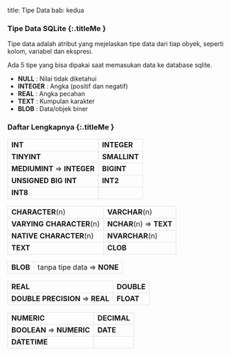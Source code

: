 title: Tipe Data
bab: kedua

### <i class="fa fa-info-circle"></i> Tipe Data SQLite {:.titleMe }

Tipe data adalah atribut yang mejelaskan tipe data dari tiap obyek, seperti kolom, variabel dan ekspresi.

Ada 5 tipe yang bisa dipakai saat memasukan data ke database sqlite.

- __NULL__ : Nilai tidak diketahui
- __INTEGER__ : Angka (positif dan negatif)
- __REAL__ : Angka pecahan
- __TEXT__ : Kumpulan karakter
- __BLOB__ : Data/objek biner

### <i class="fa fa-list"></i> Daftar Lengkapnya {:.titleMe }

|||
|---|---|
|__INT__|__INTEGER__|
| __TINYINT__ | __SMALLINT__ |
| __MEDIUMINT__ => __INTEGER__ | __BIGINT__ |
| __UNSIGNED BIG INT__ | __INT2__ |
| __INT8__ | | {:.table .table-striped .table-bordered}

|||
|---|---|
| __CHARACTER__(n) | __VARCHAR__(n) |
| __VARYING CHARACTER__(n) | __NCHAR__(n) => __TEXT__ |
| __NATIVE CHARACTER__(n)| __NVARCHAR__(n)|
| __TEXT__ | __CLOB__ |{:.table .table-striped .table-bordered}

|||
|---|---|
| __BLOB__ | tanpa tipe data => __NONE__ | {:.table .table-striped .table-bordered}

|||
|---|---|
| __REAL__ | __DOUBLE__ |
| __DOUBLE PRECISION__ => __REAL__ | __FLOAT__ | {:.table .table-striped .table-bordered}

|||
|---|---|
| __NUMERIC__ | __DECIMAL__ |
| __BOOLEAN__ => __NUMERIC__ | __DATE__ |
| __DATETIME__ || {:.table .table-striped .table-bordered}


<style type="text/css">table tr, table td {border:1px solid #e0e0e0;}</style>
